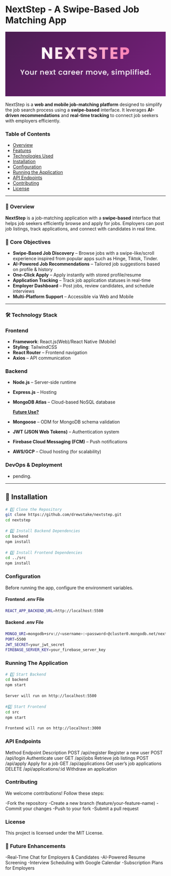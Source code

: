 # NextStep - A Swipe-Based Job Matching App

<img src="assets/NextStep_Logo.png">

NextStep is a **web and mobile job-matching platform** designed to simplify the job search process using a **swipe-based** interface. It leverages **AI-driven recommendations** and **real-time tracking** to connect job seekers with employers efficiently.

###  Table of Contents
- [Overview](#overview)
- [Features](#features)
- [Technologies Used](#technologies-used)
- [Installation](#installation)
- [Configuration](#configuration)
- [Running the Application](#running-the-application)
- [API Endpoints](#api-endpoints)
- [Contributing](#contributing)
- [License](#license)
---

### 🚀 Overview

**NextStep** is a job-matching application with a **swipe-based** interface that helps job seekers efficiently browse and apply for jobs. Employers can post job listings, track applications, and connect with candidates in real time.


### 🎯 **Core Objectives**
- **Swipe-Based Job Discovery** – Browse jobs with a swipe-like/scroll experience inspired from popular apps such as Hinge, Tiktok, Tinder.
- **AI-Powered Job Recommendations** – Tailored job suggestions based on profile & history  
- **One-Click Apply** – Apply instantly with stored profile/resume  
- **Application Tracking** – Track job application statuses in real-time  
- **Employer Dashboard** – Post jobs, review candidates, and schedule interviews  
- **Multi-Platform Support** – Accessible via Web and Mobile  

---

### 🛠 **Technology Stack**

### **Frontend**
- **Framework**: React.js(Web)/React Native (Mobile)
- **Styling**: TailwindCSS
- **React Router** – Frontend navigation
- **Axios** – API communication

### **Backend**
- **Node.js** – Server-side runtime
- **Express.js** – Hosting
- **MongoDB Atlas** – Cloud-based NoSQL database


   **<u>Future Use?</u>**

- **Mongoose** – ODM for MongoDB schema validation
- **JWT (JSON Web Tokens)** – Authentication system
- **Firebase Cloud Messaging (FCM)** – Push notifications
- **AWS/GCP** – Cloud hosting (for scalability)


### **DevOps & Deployment**
- pending.

---

## 🔧 **Installation**
```bash
# 1️⃣ Clone the Repository
git clone https://github.com/drewstake/nextstep.git
cd nextstep

# 2️⃣ Install Backend Dependencies
cd backend
npm install

# 3️⃣ Install Frontend Dependencies
cd ../src
npm install
```
### **Configuration**
Before running the app, configure the environment variables.

#### Frontend .env File
```bash
REACT_APP_BACKEND_URL=http://localhost:5500
```

#### Backend .env File
```bash
MONGO_URI=mongodb+srv://<username>:<password>@cluster0.mongodb.net/nextstep
PORT=5500
JWT_SECRET=your_jwt_secret
FIREBASE_SERVER_KEY=your_firebase_server_key
```

### **Running The Application**
```bash
# 1️⃣ Start Backend
cd backend
npm start

Server will run on http://localhost:5500

#2️⃣ Start Frontend
cd src
npm start

Frontend will run on http://localhost:3000
```
### **API Endpoints**
Method	   Endpoint	            Description
POST	/api/register	        Register a new user
POST	/api/login	            Authenticate user
GET	    /api/jobs	            Retrieve job listings
POST	/api/apply	            Apply for a job
GET	    /api/applications	    Get user’s job applications
DELETE	/api/applications/:id	Withdraw an application


### **Contributing**
We welcome contributions! Follow these steps:

-Fork the repository
-Create a new branch (feature/your-feature-name)
-Commit your changes
-Push to your fork
-Submit a pull request

### **License**
This project is licensed under the MIT License.

### 📢 **Future Enhancements**
-Real-Time Chat for Employers & Candidates
-AI-Powered Resume Screening
-Interview Scheduling with Google Calendar
-Subscription Plans for Employers
